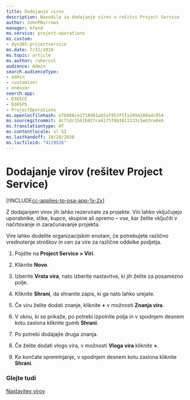 ```yaml
---
title: Dodajanje virov
description: Navodila za dodajanje virov v rešitvi Project Service
author: JohnPBurrows
manager: kfend
ms.service: project-operations
ms.custom:
- dyn365-projectservice
ms.date: 7/31/2018
ms.topic: article
ms.author: ruhercul
audience: Admin
search.audienceType:
- admin
- customizer
- enduser
search.app:
- D365CE
- D365PS
- ProjectOperations
ms.openlocfilehash: e7b088ce2718901ab5af953f5fa1094188a4c954
ms.sourcegitcommit: 4cf1dc1561b92fca4175f0b3813133c5e63ce8e6
ms.translationtype: HT
ms.contentlocale: sl-SI
ms.lasthandoff: 10/28/2020
ms.locfileid: "4129526"
---
```

# <a name="add-resources-project-service"></a>Dodajanje virov (rešitev Project Service)

[!INCLUDE[cc-applies-to-psa-app-1x-2x](../includes/cc-applies-to-psa-app-1x-2x.md)]

Z dodajanjem virov jih lahko rezervirate za projekte. Viri lahko vključujejo uporabnike, stike, kupce, skupine ali opremo – vse, kar želite vključiti v načrtovanje in zaračunavanje projekta.  
  
Vire lahko dodelite organizacijskim enotam, če potrebujete različno vrednotenje stroškov in cen za vire za različne oddelke podjetja.  
  
1.  Pojdite na **Project Service > Viri**.  
  
2.  Kliknite **Novo**.  
  
3.  Izberite **Vrsta vira**, nato izberite nastavitve, ki jih želite za posamezno polje.  
  
4.  Kliknite **Shrani**, da shranite zapis, ki ga nato lahko urejate.  
  
5.  Če viru želite dodati znanje, kliknite **+** v možnosti **Znanja vira**.  
  
6.  V oknu, ki se prikaže, po potrebi izpolnite polja in v spodnjem desnem kotu zaslona kliknite gumb **Shrani**.  
  
7.  Po potrebi dodajajte druga znanja.  
  
8.  Če želite dodati vlogo vira, v možnosti **Vloga vira** kliknite **+**.  
  
9. Ko končate spreminjanje, v spodnjem desnem kotu zaslona kliknite **Shrani**.  
  
### <a name="see-also"></a>Glejte tudi  
 [Nastavitev virov](../psa/set-up-resources.md)
